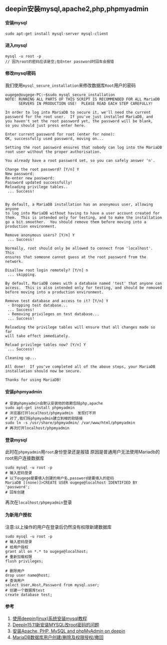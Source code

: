 ## deepin安装mysql,apache2,php,phpmyadmin

#### 安装mysql
```SHELL
sudo apt-get install mysql-server mysql-client
```

#### 进入mysql
```SHELL
mysql -u root -p
// 因为root的密码应该是空;在Enter password时回车会报错
```

#### 修改mysql密码
我们使用`mysql_secure_installation`来修改数据库`Root`用户的密码
```SHELL
ougege@ougege-PC:~$sudo mysql_secure_installation
NOTE: RUNNING ALL PARTS OF THIS SCRIPT IS RECOMMENDED FOR ALL MariaDB
      SERVERS IN PRODUCTION USE!  PLEASE READ EACH STEP CAREFULLY!

In order to log into MariaDB to secure it, we'll need the current
password for the root user.  If you've just installed MariaDB, and
you haven't set the root password yet, the password will be blank,
so you should just press enter here.

Enter current password for root (enter for none): 
OK, successfully used password, moving on...

Setting the root password ensures that nobody can log into the MariaDB
root user without the proper authorisation.

You already have a root password set, so you can safely answer 'n'.

Change the root password? [Y/n] Y
New password: 
Re-enter new password: 
Password updated successfully!
Reloading privilege tables..
 ... Success!


By default, a MariaDB installation has an anonymous user, allowing anyone
to log into MariaDB without having to have a user account created for
them.  This is intended only for testing, and to make the installation
go a bit smoother.  You should remove them before moving into a
production environment.

Remove anonymous users? [Y/n] Y
 ... Success!

Normally, root should only be allowed to connect from 'localhost'.  This
ensures that someone cannot guess at the root password from the network.

Disallow root login remotely? [Y/n] n
 ... skipping.

By default, MariaDB comes with a database named 'test' that anyone can
access.  This is also intended only for testing, and should be removed
before moving into a production environment.

Remove test database and access to it? [Y/n] Y
 - Dropping test database...
 ... Success!
 - Removing privileges on test database...
 ... Success!

Reloading the privilege tables will ensure that all changes made so far
will take effect immediately.

Reload privilege tables now? [Y/n] Y
 ... Success!

Cleaning up...

All done!  If you've completed all of the above steps, your MariaDB
installation should now be secure.

Thanks for using MariaDB!
```

#### 安装phpmyadmin
```SHELL
# 安装phpmyadmin会默认安装他的依赖包括php,apache
sudo apt-get install phpmyadmin
# 浏览器打开localhost/phpmyadmin  发现打不开
# 对了,我们将phpmyadmin建立到根的软链接
sudo ln -s /usr/share/phpmyadmin/ /var/www/html/phpmyadmin
# 再次打开localhost/phpmyadmin
```

#### 登录mysql
此时在`phpmyadmin`用`root`身份登录还是报错
原因是普通用户无法使用Mariadb的root用户连接数据库
```SHELL
sudo mysql -u root -p
# 输入密码登录
# 以下ougege是要填入创建的用户名,password是要填入的密码
MariaDB [(none)]>CREATE USER ougege@localhost IDENTIFIED BY 'password';
# 回车创建
```
再次在`localhost/phpmyadmin`登录

#### 为新用户授权
注意:以上操作的用户在登录后仍然没有权限新建数据库
```SHELL
sudo mysql -u root -p
# 输入密码登录
# 给用户授权
grant all on *.* to ougege@localhost;
# 重新加载权限
flush privileges;

# 删除用户
drop user name@host;
# 查询用户
select User,Host,Password from mysql.user;
# 创建一个数据库test
create database test;
```



#### 参考
1. [使用deepin(linux)系统安装mysql教程](https://blog.csdn.net/weixin_42747717/article/details/83788580 '使用deepin(linux)系统安装mysql教程')
1. [DeepIn15.11新安装MYSQL改root密码的问题](https://zhuanlan.zhihu.com/p/76483155 'DeepIn15.11新安装MYSQL改root密码的问题')
1. [安装Apache, PHP, MySQL and phpMyAdmin on deepin](https://bbs.deepin.org/forum.php?mod=viewthread&tid=42668 '安装Apache, PHP, MySQL and phpMyAdmin on deepin')
1. [MariaDB数据库用户创建/删除及权限授权/撤回](https://www.cnblogs.com/apollo1616/articles/10294490.html 'MariaDB数据库用户创建/删除及权限授权/撤回')